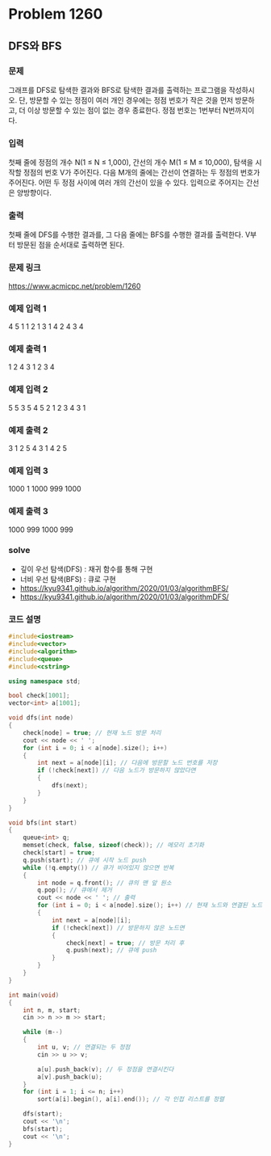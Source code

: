 # Problem 1260

## DFS와 BFS

### 문제
그래프를 DFS로 탐색한 결과와 BFS로 탐색한 결과를 출력하는 프로그램을 작성하시오. 단, 방문할 수 있는 정점이 여러 개인 경우에는 정점 번호가 작은 것을 먼저 방문하고, 더 이상 방문할 수 있는 점이 없는 경우 종료한다. 정점 번호는 1번부터 N번까지이다.

### 입력
첫째 줄에 정점의 개수 N(1 ≤ N ≤ 1,000), 간선의 개수 M(1 ≤ M ≤ 10,000), 탐색을 시작할 정점의 번호 V가 주어진다. 다음 M개의 줄에는 간선이 연결하는 두 정점의 번호가 주어진다. 어떤 두 정점 사이에 여러 개의 간선이 있을 수 있다. 입력으로 주어지는 간선은 양방향이다.

### 출력
첫째 줄에 DFS를 수행한 결과를, 그 다음 줄에는 BFS를 수행한 결과를 출력한다. V부터 방문된 점을 순서대로 출력하면 된다.

### 문제 링크
<https://www.acmicpc.net/problem/1260>

### 예제 입력 1
4 5 1
1 2
1 3
1 4
2 4
3 4

### 예제 출력 1
1 2 4 3
1 2 3 4

### 예제 입력 2
5 5 3
5 4
5 2
1 2
3 4
3 1

### 예제 출력 2
3 1 2 5 4
3 1 4 2 5

### 예제 입력 3
1000 1 1000
999 1000

### 예제 출력 3
1000 999
1000 999

### solve
- 깊이 우선 탐색(DFS) : 재귀 함수를 통해 구현
- 너비 우선 탐색(BFS) : 큐로 구현
- https://kyu9341.github.io/algorithm/2020/01/03/algorithmBFS/
- https://kyu9341.github.io/algorithm/2020/01/03/algorithmDFS/

### 코드 설명
```C++
#include<iostream>
#include<vector>
#include<algorithm>
#include<queue>
#include<cstring>

using namespace std;

bool check[1001];
vector<int> a[1001];

void dfs(int node)
{
	check[node] = true; // 현재 노드 방문 처리
	cout << node << ' ';
	for (int i = 0; i < a[node].size(); i++)
	{
		int next = a[node][i]; // 다음에 방문할 노드 번호를 저장
		if (!check[next]) // 다음 노드가 방문하지 않았다면
		{
			dfs(next);
		}
	}
}

void bfs(int start)
{
	queue<int> q;
	memset(check, false, sizeof(check)); // 메모리 초기화
	check[start] = true;
	q.push(start); // 큐에 시작 노드 push
	while (!q.empty()) // 큐가 비어있지 않으면 반복
	{
		int node = q.front(); // 큐의 맨 앞 원소
		q.pop(); // 큐에서 제거
		cout << node << ' '; // 출력
		for (int i = 0; i < a[node].size(); i++) // 현재 노드와 연결된 노드를 확인
		{
			int next = a[node][i];
			if (!check[next]) // 방문하지 않은 노드면
			{
				check[next] = true; // 방문 처리 후
				q.push(next); // 큐에 push
			}
		}
	}
}

int main(void)
{
	int n, m, start;
	cin >> n >> m >> start;

	while (m--)
	{
		int u, v; // 연결되는 두 정점
		cin >> u >> v;

		a[u].push_back(v); // 두 정점을 연결시킨다
		a[v].push_back(u);
	}
	for (int i = 1; i <= n; i++)
		sort(a[i].begin(), a[i].end()); // 각 인접 리스트를 정렬

	dfs(start);
	cout << '\n';
	bfs(start);
	cout << '\n';
}
```
